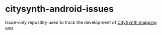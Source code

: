 # citysynth-android-issues

Issue-only repositity used to track the development of [CitySynth mapping app](https://play.google.com/store/apps/details?id=ai.ydrive.CityBuilder)
